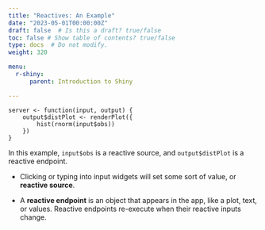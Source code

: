 ```yaml
---
title: "Reactives: An Example"
date: "2023-05-01T00:00:00Z"
draft: false  # Is this a draft? true/false
toc: false # Show table of contents? true/false
type: docs  # Do not modify.
weight: 320

menu:
  r-shiny:
      parent: Introduction to Shiny

---
```


```
server <- function(input, output) {
    output$distPlot <- renderPlot({
        hist(rnorm(input$obs))
    })
}
```

In this example, `input$obs` is a reactive source, and `output$distPlot` is a reactive endpoint.

- Clicking or typing into input widgets will set some sort of value, or **reactive source**.

- A **reactive endpoint** is an object that appears in the app, like a plot, text, or values. Reactive endpoints re-execute when their reactive inputs change.
